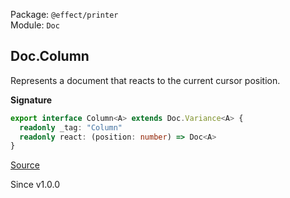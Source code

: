 Package: `@effect/printer`<br />
Module: `Doc`<br />

## Doc.Column

Represents a document that reacts to the current cursor position.

**Signature**

```ts
export interface Column<A> extends Doc.Variance<A> {
  readonly _tag: "Column"
  readonly react: (position: number) => Doc<A>
}
```

[Source](https://github.com/Effect-TS/effect/tree/main/packages/printer/src/Doc.ts#L258)

Since v1.0.0